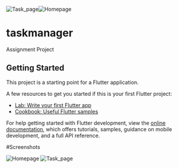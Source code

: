 ![Task_page](https://github.com/Taiseer517/TaskManagerPlanIT/assets/127662532/7fb9fd01-e2c4-4f2a-b741-ec9d0ef1cfd0)![Homepage](https://github.com/Taiseer517/TaskManagerPlanIT/assets/127662532/f7730c60-0b5a-433f-b774-594c32bec618)
# taskmanager

Assignment Project

## Getting Started

This project is a starting point for a Flutter application.

A few resources to get you started if this is your first Flutter project:

- [Lab: Write your first Flutter app](https://docs.flutter.dev/get-started/codelab)
- [Cookbook: Useful Flutter samples](https://docs.flutter.dev/cookbook)

For help getting started with Flutter development, view the
[online documentation](https://docs.flutter.dev/), which offers tutorials,
samples, guidance on mobile development, and a full API reference.

#Screenshots

![Homepage](https://github.com/Taiseer517/TaskManagerPlanIT/assets/127662532/8f4d4114-c046-45ff-902d-c8df3520e920)
![Task_page](https://github.com/Taiseer517/TaskManagerPlanIT/assets/127662532/809de59a-0be5-404d-a226-cbad71811316)
